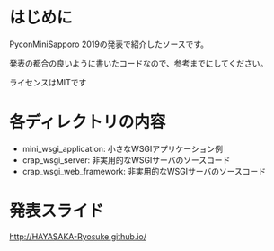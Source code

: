 # はじめに
PyconMiniSapporo 2019の発表で紹介したソースです。


発表の都合の良いように書いたコードなので、参考までにしてください。

ライセンスはMITです

# 各ディレクトリの内容
- mini_wsgi_application: 小さなWSGIアプリケーション例
- crap_wsgi_server: 非実用的なWSGIサーバのソースコード
- crap_wsgi_web_framework: 非実用的なWSGIサーバのソースコード

# 発表スライド
http://HAYASAKA-Ryosuke.github.io/
